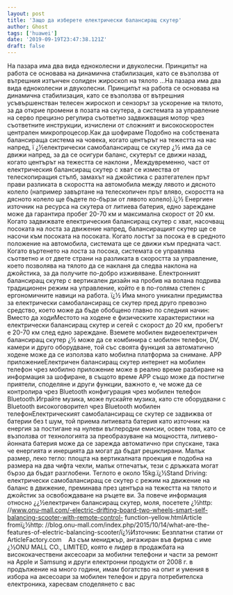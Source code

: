 ```yaml
---
layout: post
title: 'Защо да изберете електрически балансиращ скутер'
author: Ghost
tags: ['huawei']
date: '2019-09-19T23:47:38.121Z'
draft: false
---
```


На пазара има два вида едноколесни и двуколесни. Принципът на работа се основава на динамична стабилизация, като се възползва от вътрешния изтънчен солиден жироскоп на тялото ...На пазара има два вида едноколесни и двуколесни. Принципът на работа се основава на динамична стабилизация, като се възползва от вътрешния усъвършенстван телесен жироскоп и сензорът за ускорение на тялото, за да открие промени в позата на скутера, а системата за управление на серво прецизно регулира съответно задвижващия мотор чрез съответните инструкции, изчислени от сложният и високоскоростен централен микропроцесор.Как да шофираме Подобно на собствената балансираща система на човека, когато центърът на тежестта на нас напред, ï ¿½електрически самобалансиращ се скутер ¿½ има да се движи напред, за да се осигури баланс, скутерът се движи назад, когато центърът на тежестта се наклони , Междувременно, част от електрическия балансиращ скутер с хват се измества от телескопиращия стълб, замахът на джойстика с разтегателен прът прави разликата в скоростта на автомобила между лявото и дясното колело (например завъртане на телескопичен прът вляво, скоростта на дясното колело ще бъдете по-бързи от лявото колело).ï¿½ Енергиен източник на ресурса на скутера от литиева батерия, едно зареждане може да гарантира пробег 20-70 км и максимална скорост от 20 км. Когато задвижвате електрическия балансиращ скутер с хват, насочващ посоката на лоста за движение напред, балансиращият скутер ще се насочи към посоката на посоката. Когато лостът за посока е в средното положение на автомобила, системата ще се движи към предната част. Когато въртенето на лоста за посока, системата се управлява съответно и от двете страни на разликата в скоростта за управление, което позволява на тялото да се накланя да следва наклона на джойстика, за да получите по-добро изживяване. Електронният балансиращ скутер с вертикален дизайн на пробив на волана подрива традиционен режим на управление, който е в по-голяма степен с ергономичните навици на работа. ï¿½ Има много уникални предимства за електрически самобалансиращ се скутер пред друго превозно средство, което може да бъде обобщено главно по следния начин: Вместо да ходиМестото на ходене е физическите характеристики на електрически балансиращ скутер и сегей с скорост до 20 км, пробегът е 20-70 км след едно зареждане. Вземете мобилен видеоелектричен балансиращ скутер ¿½ може да се комбинира с мобилен телефон, DV, камери и друго оборудване, той със своята функция за автоматично ходене може да се използва като мобилна платформа за снимане. APP приложениеЕлектричен балансиращ скутер интернет на мобилен телефон чрез мобилно приложение може в реално време разбиране на информация за шофиране, в същото време APP също може да постигне приятели, споделяне и други функции, важното е, че може да се контролира чрез Bluetooth конфигурация чрез мобилен телефон Bluetooth.Играйте музика, може пускайте музика, като сте оборудвани с Bluetooth високоговорител чрез Bluetooth мобилен телефонЕлектрическият самобалансиращ се скутер се задвижва от батерии без t шум, той приема литиевата батерия като източник на енергия за постигане на нулеви въглеродни емисии, освен това, като се възползва от технологията за преобразуване на мощността, литиево-йонната батерия може да се зарежда автоматично при спускане, така че енергията и инерцията да могат да бъдат рециклирани. Малък размер, леко тегло: площта на вертикалната проекция е подобна на размера на два чифта чехли, малък отпечатък, тези с дръжката могат бързо да бъдат разглобени. Теглото е около 15kg.ï¿½Stand Driving: електрически самобалансиращ се скутер с режим на движение на баланс в движение, преминава през центъра на тежестта на тялото и джойстик за освобождаване на ръцете ви. За повече информация относно ¿¿½електричен балансиращ скутер, моля, посетете ¿½http: //www.onu-mall.com/-electric-drifting-board-two-wheels-smart-self-balancing-scooter-with-remote-control- function-yellow.htmlArticle fromï¿½http: //blog.onu-mall.com/index.php/2015/10/14/what-are-the-features-of-electric-balancing-scooter/ï¿½Източник: Безплатни статии от ArticleFactory.com    Аз съм мениджър, ангажиран във фирма с име ¿½ONU MALL CO., LIMITED, която е лидер в продажбата на висококачествени аксесоари за мобилни телефони и части за ремонт на Apple и Samsung и други електронни продукти от 2008 г. в продължение на много години, имам богатство на опит и умения в избора на аксесоари за мобилен телефон и друга потребителска електроника, харесвам споделянето с вас
